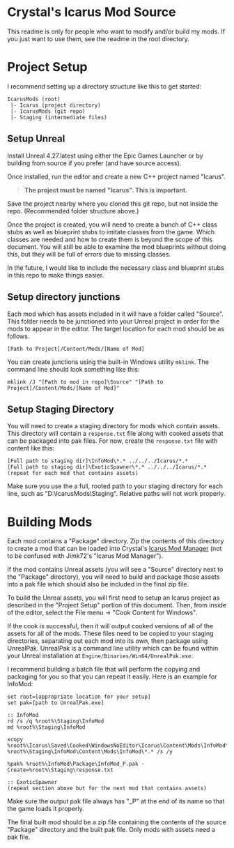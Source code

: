 # Crystal's Icarus Mod Source

This readme is only for people who want to modify and/or build my mods. If you just want to use them, see the readme in the root directory.

# Project Setup

I recommend setting up a directory structure like this to get started:
```
IcarusMods (root)
 |- Icarus (project directory)
 |- IcarusMods (git repo)
 |- Staging (intermediate files)
```

## Setup Unreal

Install Unreal 4.27.latest using either the Epic Games Launcher or by building from source if you prefer (and have source access).

Once installed, run the editor and create a new C++ project named "Icarus".

> **The project must be named "Icarus". This is important.**

Save the project nearby where you cloned this git repo, but not inside the repo. (Recommended folder structure above.)

Once the project is created, you will need to create a bunch of C++ class stubs as well as blueprint stubs to imitate classes from the game. Which classes are needed and how to create them is beyond the scope of this document. You will still be able to examine the mod blueprints without doing this, but they will be full of errors due to missing classes.

In the future, I would like to include the necessary class and blueprint stubs in this repo to make things easier.

## Setup directory junctions

Each mod which has assets included in it will have a folder called "Source". This folder needs to be junctioned into your Unreal project in order for the mods to appear in the editor. The target location for each mod should be as follows.

```
[Path to Project]/Content/Mods/[Name of Mod]
```

You can create junctions using the built-in Windows utility `mklink`. The command line should look something like this:

```
mklink /J "[Path to mod in repo]\Source" "[Path to Project]/Content/Mods/[Name of Mod]"
```

## Setup Staging Directory

You will need to create a staging directory for mods which contain assets. This directory will contain a `response.txt` file along with cooked assets that can be packaged into pak files. For now, create the `response.txt` file with content like this:

```
[Full path to staging dir]\InfoMod\*.* ../../../Icarus/*.*
[Full path to staging dir]\ExoticSpawner\*.* ../../../Icarus/*.*
(repeat for each mod that contains assets)
```

Make sure you use the a full, rooted path to your staging directory for each line, such as "D:\IcarusMods\Staging". Relative paths will not work properly.

# Building Mods

Each mod contains a "Package" directory. Zip the contents of this directory to create a mod that can be loaded into Crystal's [Icarus Mod Manager](https://github.com/CrystalFerrai/IcarusModManager) (not to be confused with Jimk72's "Icarus Mod Manager").

If the mod contains Unreal assets (you will see a "Source" directory next to the "Package" directory), you will need to build and package those assets into a pak file which should also be included in the final zip file.

To build the Unreal assets, you will first need to setup an Icarus project as described in the "Project Setup" portion of this document. Then, from inside of the editor, select the File menu -> "Cook Content for Windows".

If the cook is successful, then it will output cooked versions of all of the assets for all of the mods. These files need to be copied to your staging directories, separating out each mod into its own, then package using UnrealPak. UnrealPak is a command line utility which can be found within your Unreal installation at `Engine/Binaries/Win64/UnrealPak.exe`.

I recommend building a batch file that will perform the copying and packaging for you so that you can repeat it easily. Here is an example for InfoMod:

```
set root=[appropriate location for your setup]
set pak=[path to UnrealPak.exe]

:: InfoMod
rd /s /q %root%\Staging\InfoMod
md %root%\Staging\InfoMod

xcopy %root%\Icarus\Saved\Cooked\WindowsNoEditor\Icarus\Content\Mods\InfoMod\*.* %root%\Staging\InfoMod\Content\Mods\InfoMod\*.* /s /y

%pak% %root%\InfoMod\Package\InfoMod_P.pak -Create=%root%\Staging\response.txt

:: ExoticSpawner
(repeat section above but for the next mod that contains assets)
```

Make sure the output pak file always has "_P" at the end of its name so that the game loads it properly.

The final built mod should be a zip file containing the contents of the source "Package" directory and the built pak file. Only mods with assets need a pak file.